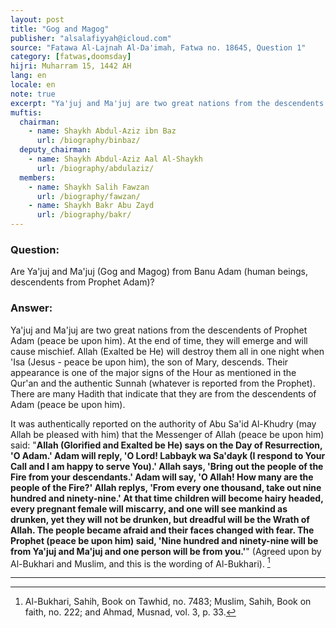 ```yaml
---
layout: post
title: "Gog and Magog"
publisher: "alsalafiyyah@icloud.com"
source: "Fatawa Al-Lajnah Al-Da'imah, Fatwa no. 18645, Question 1"
category: [fatwas,doomsday]
hijri: Muharram 15, 1442 AH
lang: en
locale: en
note: true
excerpt: "Ya'juj and Ma'juj are two great nations from the descendents of Prophet Adam. At the end of time, they will emerge and will cause mischief."
muftis:
  chairman: 
    - name: Shaykh Abdul-Aziz ibn Baz
      url: /biography/binbaz/
  deputy_chairman:
    - name: Shaykh Abdul-Aziz Aal Al-Shaykh
      url: /biography/abdulaziz/
  members: 
    - name: Shaykh Salih Fawzan
      url: /biography/fawzan/
    - name: Shaykh Bakr Abu Zayd
      url: /biography/bakr/
---
```


### Question: 

Are Ya'juj and Ma'juj (Gog and Magog) from Banu Adam (human beings, descendents from Prophet Adam)? 

### Answer:

Ya'juj and Ma'juj are two great nations from the descendents of Prophet Adam (peace be upon him). At the end of time, they will emerge and will cause mischief. Allah (Exalted be He) will destroy them all in one night when 'Isa (Jesus - peace be upon him), the son of Mary, descends. Their appearance is one of the major signs of the Hour as mentioned in the Qur'an and the authentic Sunnah (whatever is reported from the Prophet). There are many Hadith that indicate that they are from the descendents of Adam (peace be upon him).

It was authentically reported on the authority of Abu Sa'id Al-Khudry (may Allah be pleased with him) that the Messenger of Allah (peace be upon him) said: "**Allah (Glorified and Exalted be He) says on the Day of Resurrection, 'O Adam.' Adam will reply, 'O Lord! Labbayk wa Sa'dayk (I respond to Your Call and I am happy to serve You).' Allah says, 'Bring out the people of the Fire from your descendants.' Adam will say, 'O Allah! How many are the people of the Fire?' Allah replys, 'From every one thousand, take out nine hundred and ninety-nine.' At that time children will become hairy headed, every pregnant female will miscarry, and one will see mankind as drunken, yet they will not be drunken, but dreadful will be the Wrath of Allah. The people became afraid and their faces changed with fear. The Prophet (peace be upon him) said, 'Nine hundred and ninety-nine will be from Ya'juj and Ma'juj and one person will be from you.'**" (Agreed upon by Al-Bukhari and Muslim, and this is the wording of Al-Bukhari). [^1]

---

[^1]: Al-Bukhari, Sahih, Book on Tawhid, no. 7483; Muslim, Sahih, Book on faith, no. 222; and Ahmad, Musnad, vol. 3, p. 33.

